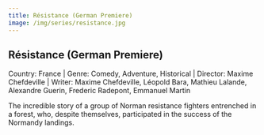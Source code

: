 ```yaml
---
title: Résistance (German Premiere)
image: /img/series/resistance.jpg
---
```



## Résistance (German Premiere)
Country: France | Genre: Comedy, Adventure, Historical | Director: Maxime Chefdeville | Writer: Maxime Chefdeville, Léopold Bara, Mathieu Lalande, Alexandre Guerin, Frederic Radepont, Emmanuel Martin

The incredible story of a group of Norman resistance fighters entrenched in a forest, who, despite themselves, participated in the success of the Normandy landings.